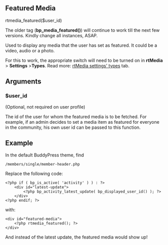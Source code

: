 ## Featured Media

rtmedia_featured($user_id)

The older tag (**bp_media_featured()**) will continue to work till the next few versions. Kindly change all instances, ASAP.


Used to display any media that the user has set as featured. It could be a video, audio or a photo.

For this to work, the appropriate switch will need to be turned on in **rtMedia** > **Settings** >**Types**. Read more: [rtMedia settings' types](../addons/rtmedia-pro/settings/types.md) tab.


## Arguments

### **$user_id**


(Optional, not required on user profile)

The id of the user for whom the featured media is to be fetched. For example, if an admin decides to set a media item as featured for everyone in the community, his own user id can be passed to this function.


## Example


In the default BuddyPress theme, find


    /members/single/member-header.php


Replace the following code:


    <?php if ( bp_is_active( 'activity' ) ) : ?>
    	<div id="latest-update">
    		<?php bp_activity_latest_update( bp_displayed_user_id() ); ?>
    	</div>
    <?php endif; ?>


with:


    <div id="featured-media">
    	<?php rtmedia_featured(); ?>
    </div>


And instead of the latest update, the featured media would show up!
